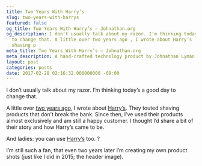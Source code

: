 ```yaml
---
title: Two Years With Harry’s
slug: two-years-with-harrys
featured: false
og_title: Two Years With Harry’s – Johnathan.org
og_description: I don’t usually talk about my razor. I’m thinking today’s a good day
  to change that. A little over two years ago , I wrote about Harry’s . They touted
  shaving p
meta_title: Two Years With Harry’s – Johnathan.org
meta_description: A hand-crafted technology product by Johnathan Lyman
layout: post
categories: posts
date: 2017-02-28 02:16:32.000000000 -08:00
---
```


I don’t usually talk about my razor. I’m thinking today’s a good day to change that.

A little over [two years ago](https://johnathan.org/posts/2015/02/harrys.html), I wrote about [Harry’s](https://harrys.com). They touted shaving products that don’t break the bank. Since then, I’ve used their products almost exclusively and am still a happy customer. I thought I’d share a bit of their story and how Harry’s came to be.

And ladies: you can use [Harry’s](https://harrys.com) too. ?

I’m still such a fan, that even two years later I’m creating my own product shots (just like I did in 2015; the header image).

